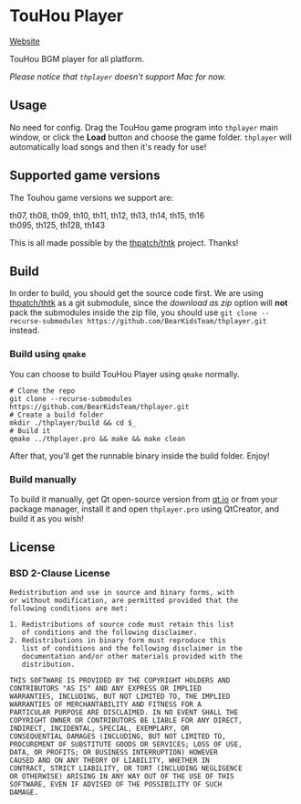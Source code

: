 # TouHou Player

[Website](https://bearkidsteam.github.io/thplayer/)

TouHou BGM player for all platform.

*Please notice that `thplayer` doesn't support Mac for now.*

## Usage

No need for config. Drag the TouHou game program into `thplayer` main window, or click the **Load** button and choose the game folder. `thplayer` will automatically load songs and then it's ready for use!

## Supported game versions

The Touhou game versions we support are: 

th07, th08, th09, th10, th11, th12, th13, th14, th15, th16  
th095, th125, th128, th143

This is all made possible by the [thpatch/thtk](https://github.com/thpatch/thtk/) project. Thanks!

## Build

In order to build, you should get the source code first. We are using [thpatch/thtk](https://github.com/thpatch/thtk/) as a git submodule, since the *download as zip* option will **not** pack the submodules inside the zip file, you should use `git clone --recurse-submodules https://github.com/BearKidsTeam/thplayer.git` instead.

### Build using `qmake`

You can choose to build TouHou Player using `qmake` normally.

``` shell
# Clone the repo
git clone --recurse-submodules https://github.com/BearKidsTeam/thplayer.git
# Create a build folder
mkdir ./thplayer/build && cd $_
# Build it
qmake ../thplayer.pro && make && make clean
```

After that, you'll get the runnable binary inside the build folder. Enjoy!

### Build manually

To build it manually, get Qt open-source version from [qt.io](https://www.qt.io/download-open-source/) or from your package manager, install it and open `thplayer.pro` using QtCreator, and build it as you wish! 

## License

### BSD 2-Clause License

``` plain
Redistribution and use in source and binary forms, with
or without modification, are permitted provided that the
following conditions are met:

1. Redistributions of source code must retain this list
   of conditions and the following disclaimer.
2. Redistributions in binary form must reproduce this
   list of conditions and the following disclaimer in the
   documentation and/or other materials provided with the
   distribution.

THIS SOFTWARE IS PROVIDED BY THE COPYRIGHT HOLDERS AND
CONTRIBUTORS "AS IS" AND ANY EXPRESS OR IMPLIED
WARRANTIES, INCLUDING, BUT NOT LIMITED TO, THE IMPLIED
WARRANTIES OF MERCHANTABILITY AND FITNESS FOR A
PARTICULAR PURPOSE ARE DISCLAIMED. IN NO EVENT SHALL THE
COPYRIGHT OWNER OR CONTRIBUTORS BE LIABLE FOR ANY DIRECT,
INDIRECT, INCIDENTAL, SPECIAL, EXEMPLARY, OR
CONSEQUENTIAL DAMAGES (INCLUDING, BUT NOT LIMITED TO,
PROCUREMENT OF SUBSTITUTE GOODS OR SERVICES; LOSS OF USE,
DATA, OR PROFITS; OR BUSINESS INTERRUPTION) HOWEVER
CAUSED AND ON ANY THEORY OF LIABILITY, WHETHER IN
CONTRACT, STRICT LIABILITY, OR TORT (INCLUDING NEGLIGENCE
OR OTHERWISE) ARISING IN ANY WAY OUT OF THE USE OF THIS
SOFTWARE, EVEN IF ADVISED OF THE POSSIBILITY OF SUCH
DAMAGE.
```